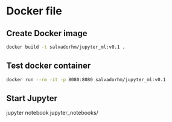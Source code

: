 # Docker file


## Create Docker image
```bash
docker build -t salvadorhm/jupyter_ml:v0.1 .
```

## Test docker container
```bash
docker run --rm -it -p 8080:8080 salvadorhm/jupyter_ml:v0.1
```

## Start Jupyter

jupyter notebook jupyter_notebooks/
